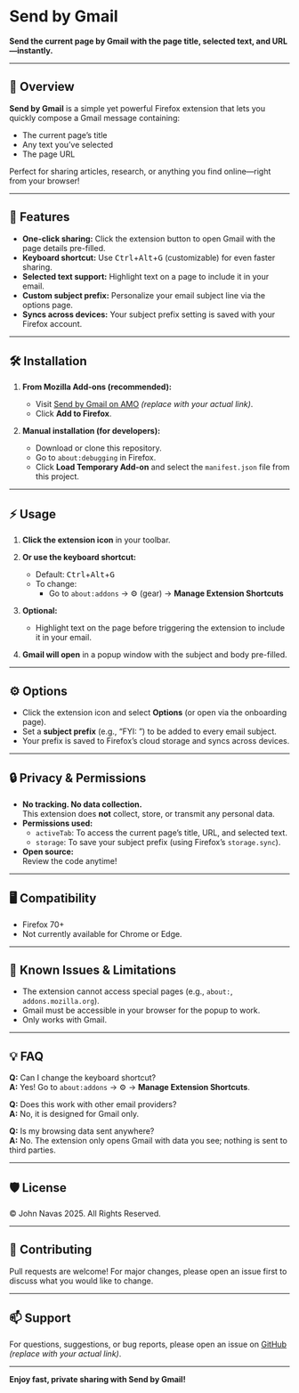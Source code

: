 # Send by Gmail

**Send the current page by Gmail with the page title, selected text, and URL—instantly.**

---

## 🚀 Overview

**Send by Gmail** is a simple yet powerful Firefox extension that lets you quickly compose a Gmail message containing:
- The current page’s title
- Any text you’ve selected
- The page URL

Perfect for sharing articles, research, or anything you find online—right from your browser!

---

## 🎉 Features

- **One-click sharing:** Click the extension button to open Gmail with the page details pre-filled.
- **Keyboard shortcut:** Use <kbd>Ctrl</kbd>+<kbd>Alt</kbd>+<kbd>G</kbd> (customizable) for even faster sharing.
- **Selected text support:** Highlight text on a page to include it in your email.
- **Custom subject prefix:** Personalize your email subject line via the options page.
- **Syncs across devices:** Your subject prefix setting is saved with your Firefox account.

---

## 🛠️ Installation

1. **From Mozilla Add-ons (recommended):**
   - Visit [Send by Gmail on AMO](https://addons.mozilla.org/) *(replace with your actual link)*.
   - Click **Add to Firefox**.

2. **Manual installation (for developers):**
   - Download or clone this repository.
   - Go to `about:debugging` in Firefox.
   - Click **Load Temporary Add-on** and select the `manifest.json` file from this project.

---

## ⚡ Usage

1. **Click the extension icon** in your toolbar.
2. **Or use the keyboard shortcut:**  
   - Default: <kbd>Ctrl</kbd>+<kbd>Alt</kbd>+<kbd>G</kbd>  
   - To change:  
     - Go to `about:addons` → ⚙️ (gear) → **Manage Extension Shortcuts**

3. **Optional:**  
   - Highlight text on the page before triggering the extension to include it in your email.

4. **Gmail will open** in a popup window with the subject and body pre-filled.

---

## ⚙️ Options

- Click the extension icon and select **Options** (or open via the onboarding page).
- Set a **subject prefix** (e.g., “FYI: ”) to be added to every email subject.
- Your prefix is saved to Firefox’s cloud storage and syncs across devices.

---

## 🔒 Privacy & Permissions

- **No tracking. No data collection.**  
  This extension does **not** collect, store, or transmit any personal data.
- **Permissions used:**
  - `activeTab`: To access the current page’s title, URL, and selected text.
  - `storage`: To save your subject prefix (using Firefox’s `storage.sync`).
- **Open source:**  
  Review the code anytime!

---

## 🖥️ Compatibility

- Firefox 70+
- Not currently available for Chrome or Edge.

---

## 📝 Known Issues & Limitations

- The extension cannot access special pages (e.g., `about:`, `addons.mozilla.org`).
- Gmail must be accessible in your browser for the popup to work.
- Only works with Gmail.

---

## 💡 FAQ

**Q:** Can I change the keyboard shortcut?  
**A:** Yes! Go to `about:addons` → ⚙️ → **Manage Extension Shortcuts**.

**Q:** Does this work with other email providers?  
**A:** No, it is designed for Gmail only.

**Q:** Is my browsing data sent anywhere?  
**A:** No. The extension only opens Gmail with data you see; nothing is sent to third parties.

---

## 🛡️ License

© John Navas 2025. All Rights Reserved.

---

## 🤝 Contributing

Pull requests are welcome! For major changes, please open an issue first to discuss what you would like to change.

---

## 📫 Support

For questions, suggestions, or bug reports, please open an issue on [GitHub](https://github.com/your-repo) *(replace with your actual link)*.

---

**Enjoy fast, private sharing with Send by Gmail!**
